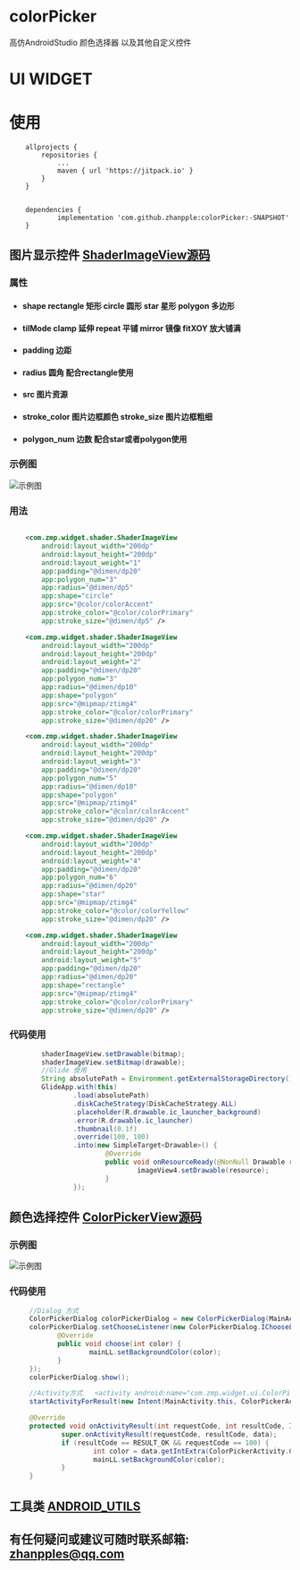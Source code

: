 # colorPicker
高仿AndroidStudio 颜色选择器 以及其他自定义控件

UI WIDGET
======
# 使用
```
	allprojects {
		repositories {
			...
			maven { url 'https://jitpack.io' }
		}
	}


  	dependencies {
  	        implementation 'com.github.zhanpple:colorPicker:-SNAPSHOT'
  	}

```


## 图片显示控件 [ShaderImageView源码](https://github.com/zhanpple/colorPicker/tree/master/widget/src/main/java/com/zmp/widget/shader/ShaderImageView.java)

### 属性
* <H4>     shape  rectangle 矩形 circle 圆形 star 星形 polygon 多边形
* <H4>     tilMode  clamp 延伸 repeat 平铺 mirror 镜像 fitXOY 放大铺满
* <H4>     padding 边距
* <H4>     radius 圆角 配合rectangle使用
* <H4>     src 图片资源
* <H4>     stroke_color 图片边框颜色 stroke_size 图片边框粗细
* <H4>     polygon_num 边数 配合star或者polygon使用

### 示例图

![示例图](https://github.com/zhanpple/androidUtils/blob/master/testFile/ui_pre.jpg "效果示例图")

### 用法
```xml

    <com.zmp.widget.shader.ShaderImageView
        android:layout_width="200dp"
        android:layout_height="200dp"
        android:layout_weight="1"
        app:padding="@dimen/dp20"
        app:polygon_num="3"
        app:radius="@dimen/dp5"
        app:shape="circle"
        app:src="@color/colorAccent"
        app:stroke_color="@color/colorPrimary"
        app:stroke_size="@dimen/dp5" />

    <com.zmp.widget.shader.ShaderImageView
        android:layout_width="200dp"
        android:layout_height="200dp"
        android:layout_weight="2"
        app:padding="@dimen/dp20"
        app:polygon_num="3"
        app:radius="@dimen/dp10"
        app:shape="polygon"
        app:src="@mipmap/ztimg4"
        app:stroke_color="@color/colorPrimary"
        app:stroke_size="@dimen/dp20" />

    <com.zmp.widget.shader.ShaderImageView
        android:layout_width="200dp"
        android:layout_height="200dp"
        android:layout_weight="3"
        app:padding="@dimen/dp20"
        app:polygon_num="5"
        app:radius="@dimen/dp10"
        app:shape="polygon"
        app:src="@mipmap/ztimg4"
        app:stroke_color="@color/colorAccent"
        app:stroke_size="@dimen/dp20" />

    <com.zmp.widget.shader.ShaderImageView
        android:layout_width="200dp"
        android:layout_height="200dp"
        android:layout_weight="4"
        app:padding="@dimen/dp20"
        app:polygon_num="6"
        app:radius="@dimen/dp20"
        app:shape="star"
        app:src="@mipmap/ztimg4"
        app:stroke_color="@color/colorYellow"
        app:stroke_size="@dimen/dp20" />

    <com.zmp.widget.shader.ShaderImageView
        android:layout_width="200dp"
        android:layout_height="200dp"
        android:layout_weight="5"
        app:padding="@dimen/dp20"
        app:radius="@dimen/dp20"
        app:shape="rectangle"
        app:src="@mipmap/ztimg4"
        app:stroke_color="@color/colorPrimary"
        app:stroke_size="@dimen/dp20" />

```
### 代码使用
```java
        shaderImageView.setDrawable(bitmap);
        shaderImageView.setBitmap(drawable);
        //Glide 使用
        String absolutePath = Environment.getExternalStorageDirectory().getAbsolutePath() + "/test.png";
        GlideApp.with(this)
                .load(absolutePath)
                .diskCacheStrategy(DiskCacheStrategy.ALL)
                .placeholder(R.drawable.ic_launcher_background)
                .error(R.drawable.ic_launcher)
                .thumbnail(0.1f)
                .override(100, 100)
                .into(new SimpleTarget<Drawable>() {
                        @Override
                        public void onResourceReady(@NonNull Drawable resource, @Nullable Transition<? super Drawable> transition) {
                                imageView4.setDrawable(resource);
                        }
                });
```

## 颜色选择控件 [ColorPickerView源码](https://github.com/zhanpple/colorPicker/tree/master/widget/src/main/java/com/zmp/widget/shader/ColorPickerView.java)
### 示例图
![示例图](https://github.com/zhanpple/androidUtils/blob/master/testFile/ui_pre2.jpg "效果示例图")
### 代码使用
```java
     //Dialog 方式
     ColorPickerDialog colorPickerDialog = new ColorPickerDialog(MainActivity.this);
     colorPickerDialog.setChooseListener(new ColorPickerDialog.IChooseListener() {
            @Override
            public void choose(int color) {
                    mainLL.setBackgroundColor(color);
            }
     });
     colorPickerDialog.show();

     //Activity方式   <activity android:name="com.zmp.widget.ui.ColorPickerActivity"/>
     startActivityForResult(new Intent(MainActivity.this, ColorPickerActivity.class), 100);

     @Override
     protected void onActivityResult(int requestCode, int resultCode, Intent data) {
             super.onActivityResult(requestCode, resultCode, data);
             if (resultCode == RESULT_OK && requestCode == 100) {
                     int color = data.getIntExtra(ColorPickerActivity.COLOR_KEY, Color.WHITE);
                     mainLL.setBackgroundColor(color);
             }
     }
```
## 工具类 [ANDROID_UTILS](https://github.com/zhanpple/androidUtils/blob/master/README.md)

## 有任何疑问或建议可随时联系邮箱: zhanpples@qq.com

